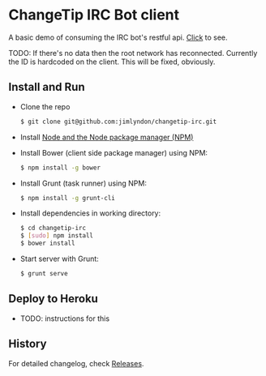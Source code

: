 # ChangeTip IRC Bot client

A basic demo of consuming the IRC bot's restful api.
[Click](http://changetip-client.herokuapp.com/) to see.

TODO: If there's no data then the root network has reconnected. Currently the ID is hardcoded on the client.  This will be fixed, obviously.

## Install and Run

* Clone the repo

    ```sh
    $ git clone git@github.com:jimlyndon/changetip-irc.git
    ```

* Install [Node and the Node package manager (NPM)](http://http://nodejs.org/)

* Install Bower (client side package manager) using NPM:

    ```sh
    $ npm install -g bower
    ```

* Install Grunt (task runner) using NPM:

    ```sh
    $ npm install -g grunt-cli
    ```

* Install dependencies in working directory:

    ```sh
    $ cd changetip-irc
    $ [sudo] npm install
    $ bower install
    ```

* Start server with Grunt:

    ```sh
    $ grunt serve
    ```

## Deploy to Heroku

* TODO: instructions for this

## History

For detailed changelog, check [Releases](https://github.com/jimlyndon/changetip-irc-client/releases).
